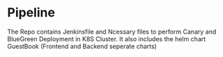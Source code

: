 # Pipeline
The Repo contains Jenkinsfile and Ncessary files to perform Canary and BlueGreen Deployment in K8S Cluster.
It also includes the helm chart GuestBook (Frontend and Backend seperate charts)
